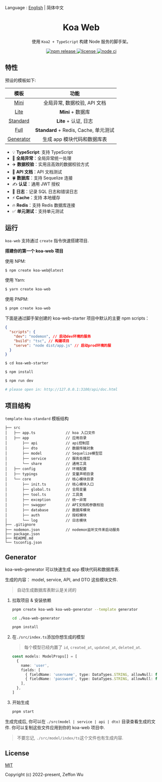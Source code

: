 Language : [English](./README.md) | 简体中文

<h1 align="center">Koa Web</h1>

<div align="center">

使用 `Koa2 + TypeScript` 构建 Node 服务的脚手架。

<a href="https://www.npmjs.com/package/create-koa-web">
  <img alt="npm release" src="https://img.shields.io/npm/v/create-koa-web.svg">
</a>
<a href="https://github.com/zeffon/koa-web/blob/main/LICENSE">
<img alt="license" src="https://img.shields.io/github/license/zeffon/koa-web?style=flat-square">
</a>
<a href="https://github.com/zeffon/koa-web/actions/workflows/ci.yml">
<img alt="node ci" src="https://github.com/zeffon/koa-web/actions/workflows/ci.yml/badge.svg?style=flat-square">
</a>
</div>

## 特性

预设的模板如下:

|                            模板                            |                 功能                  |
| :--------------------------------------------------------: | :-----------------------------------: |
|      [Mini](https://stackblitz.com/edit/koa-web-mini)      |     全局异常, 数据校验, API 文档      |
|      [Lite](https://stackblitz.com/edit/koa-web-lite)      |           **Mini** + 数据库           |
|  [Standard](https://stackblitz.com/edit/koa-web-standard)  |         **Lite** + 认证, 日志         |
|      [Full](https://stackblitz.com/edit/koa-web-full)      | **Standard** + Redis, Cache, 单元测试 |
| [Generator](https://stackblitz.com/edit/koa-web-generator) |      生成 app 模块代码和数据库表      |

- :bulb: **TypeScript**: 支持 TypeScript
- :rocket: **全局异常**：全局异常统一处理
- :airplane: **数据校验**：实用且高效的数据校验方式
- :memo: **API 文档**：API 文档测试
- :four_leaf_clover: **数据库**：支持 Sequelize 连接
- :writing_hand: **认证**：通用 JWT 授权
- :book: **日志**：记录 SQL 日志和错误日志
- :zap: **Cache**：支持 本地缓存
- :fire: **Redis**：支持 Redis 数据库连接
- :white_check_mark: **单元测试**：支持单元测试

## 运行

`koa-web` 支持通过 `create` 指令快速搭建项目.

**搭建你的第一个 koa-web 项目**

使用 NPM:

```bash
$ npm create koa-web@latest
```

使用 Yarn:

```bash
$ yarn create koa-web
```

使用 PNPM:

```bash
$ pnpm create koa-web
```

下面是通过脚手架创建的 koa-web-starter 项目中默认的主要 npm scripts：

```json
{
  "scripts": {
    "dev": "nodemon", // 启动dev环境的服务
    "build": "tsc", // 构建项目
    "serve": "node dist/app.js" // 启动prod环境的服
  }
}
```

```bash
$ cd koa-web-starter

$ npm install

$ npm run dev

# please open in: http://127.0.0.1:3100/api/doc.html
```

## 项目结构

`template-koa-standard` 模板结构

```
├── src
│   ├── app.ts              // koa 入口文件
│   ├── app                 // 应用目录
│       ├── api             // api控制层
│       ├── dto             // 数据传输对象
│       ├── model           // Sequelize模型层
│       ├── service         // 服务处理层
│       └── share           // 通用工具
│   ├── config              // 环境配置
│   ├── typings             // 变量声明目录
│   └── core                // 核心模块目录
│       ├── init.ts         // 核心模块入口
│       ├── global.ts       // 全局变量
│       ├── tool.ts         // 工具类
│       ├── exception       // 统一异常
│       ├── swagger         // API文档和参数校验
│       ├── database        // 数据库模块
│       ├── auth            // 授权模块
│       └── log             // 日志模块
├── .gitignore
├── nodemon.json            // nodemon监听文件来启动服务
├── package.json
├── README.md
└── tsconfig.json
```

## Generator

koa-web-generator 可以快速生成 app 模块代码和数据库表.

生成的内容： model, service, API, and DTO 这些模块文件.

> 自动生成数据库表默认是关闭的

1. 拉取项目 & 安装依赖

   ```bash
   pnpm create koa-web koa-web-generator --template generator

   cd ./koa-web-generator

   pnpm install
   ```

2. 在`./src/index.ts`添加你想生成的模型

   > 每个模型已经内置了 `id`, `created_at`, `updated_at`, `deleted_at`.

   ```ts
   const models: ModelProps[] = [
     {
       name: 'user',
       fields: [
         { fieldName: 'username', type: DataTypes.STRING, allowNull: false },
         { fieldName: 'password', type: DataTypes.STRING, allowNull: false },
       ],
     },
   ]
   ```

3. 开始生成

   ```bash
   pnpm start
   ```

生成完成后, 你可以在 `./src(model | service | api | dto)` 目录查看生成的文件.
你可以复制这些文件应用到你的 koa-web 项目中.

> 不要忘记, `./src/model/index/ts`这个文件也有生成内容.

## License

[MIT](https://opensource.org/licenses/MIT)

Copyright (c) 2022-present, Zeffon Wu

